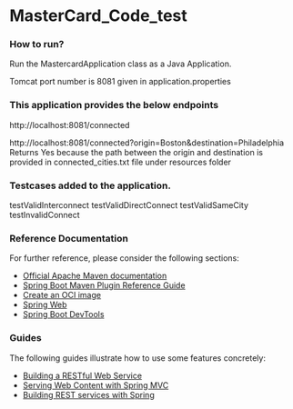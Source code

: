# MasterCard_Code_test

### How to run?

Run the MastercardApplication class as a Java Application.

Tomcat port number is 8081 given in application.properties

### This application provides the below endpoints
http://localhost:8081/connected

http://localhost:8081/connected?origin=Boston&destination=Philadelphia
Returns Yes because the path between the origin and destination is provided in connected_cities.txt file under resources folder

### Testcases added to the application.
testValidInterconnect
testValidDirectConnect
testValidSameCity
testInvalidConnect

### Reference Documentation
For further reference, please consider the following sections:

* [Official Apache Maven documentation](https://maven.apache.org/guides/index.html)
* [Spring Boot Maven Plugin Reference Guide](https://docs.spring.io/spring-boot/docs/2.3.1.RELEASE/maven-plugin/reference/html/)
* [Create an OCI image](https://docs.spring.io/spring-boot/docs/2.3.1.RELEASE/maven-plugin/reference/html/#build-image)
* [Spring Web](https://docs.spring.io/spring-boot/docs/2.3.1.RELEASE/reference/htmlsingle/#boot-features-developing-web-applications)
* [Spring Boot DevTools](https://docs.spring.io/spring-boot/docs/2.3.1.RELEASE/reference/htmlsingle/#using-boot-devtools)

### Guides
The following guides illustrate how to use some features concretely:

* [Building a RESTful Web Service](https://spring.io/guides/gs/rest-service/)
* [Serving Web Content with Spring MVC](https://spring.io/guides/gs/serving-web-content/)
* [Building REST services with Spring](https://spring.io/guides/tutorials/bookmarks/)

